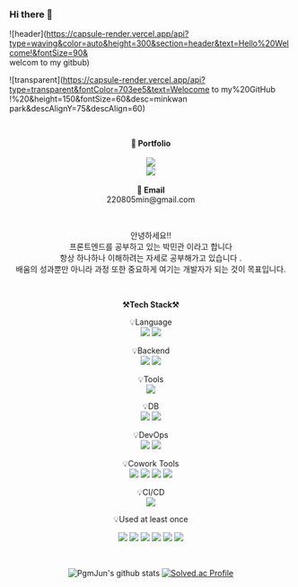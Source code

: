 ### Hi there 👋

<!--
**min-rhks09/min-rhks09** is a ✨ _special_ ✨ repository because its `README.md` (this file) appears on your GitHub profile. -->

![header](https://capsule-render.vercel.app/api?type=waving&color=auto&height=300&section=header&text=Hello%20Welcome!&fontSize=90&<br>welcom to my gitbub)

![transparent](https://capsule-render.vercel.app/api?type=transparent&fontColor=703ee5&text=Welocome to my%20GitHub !%20&height=150&fontSize=60&desc=minkwan park&descAlignY=75&descAlign=60)

<br>

<p align="center">
    <Strong>🤩 Portfolio</Strong><br><br>
    <a href= target="https://www.notion.so/cc2e19e6d2964417aa2cc8a538d2867d?pvs=4_blank"><img src="https://img.shields.io/badge/Notion-000000?style=flat-square&logo=Notion&logoColor=white"/></a>
    <br>
   <a href="https://hits.seeyoufarm.com"><img src="https://hits.seeyoufarm.com/api/count/incr/badge.svg?url=https%3A%2F%2Fgithub.com%2FPgmJun%2Fhit-counter&count_bg=%2379C83D&title_bg=%23555555&icon=&icon_color=%23E7E7E7&title=hits&edge_flat=false"/></a>
<br><br>
<Strong>🤩 Email</Strong><br>220805min@gmail.com<br>

</p>

<br>

<p align="center">
안녕하세요!!<br>
프론트엔드를 공부하고 있는 박민관 이라고 합니다<br>
항상 하나하나 이해하려는 자세로 공부해가고 있습니다 .<br>
배움의 성과뿐만 아니라 과정 또한 중요하게 여기는 개발자가 되는 것이 목표입니다.
</p>

<br>

<p align="center">
    <Strong>⚒️Tech Stack⚒️</Strong><br>
</p>

<p align="center" display="inline-block">
    💡Language <br>
    <img src="https://img.shields.io/badge/JAVA-007396?style=for-the-badge&logo=java&logoColor=white"> 
    <img src="https://img.shields.io/badge/Python-3776AB?style=for-the-badge&logo=Python&logoColor=white">
</p>
<p align="center" display="inline-block">
    💡Backend <br>
    <img src="https://img.shields.io/badge/Spring-6DB33F?style=for-the-badge&logo=Spring&logoColor=white">
    <img src="https://img.shields.io/badge/SpringBoot-6DB33F?style=for-the-badge&logo=SpringBoot&logoColor=white">
</p>
<p align="center" display="inline-block">
    💡Tools <br>
    <img src="https://img.shields.io/badge/IntelliJ-000000?style=for-the-badge&logo=IntelliJ IDEA&logoColor=white"> 
</p>
<p align="center" display="inline-block">
    💡DB <br>
    <img src="https://img.shields.io/badge/MongoDB-47A248?style=for-the-badge&logo=MongoDB&logoColor=white">
    <img src="https://img.shields.io/badge/mysql-4479A1?style=for-the-badge&logo=mysql&logoColor=white">
</p>
<p align="center" display="inline-block">
    💡DevOps <br>
    <img src="https://img.shields.io/badge/AWS-232F3E?style=for-the-badge&logo=Amazon AWS&logoColor=white">
    <img src="https://img.shields.io/badge/Docker-2496ED?style=for-the-badge&logo=docker&logoColor=white">
</p>
<p align="center" display="inline-block">
    💡Cowork Tools <br>
    <img src="https://img.shields.io/badge/Github-000000?style=for-the-badge&logo=github&logoColor=white">
    <img src="https://img.shields.io/badge/Notion-000000?style=for-the-badge&logo=notion&logoColor=white">
    <img src="https://img.shields.io/badge/Slack-4A154B?style=for-the-badge&logo=slack&logoColor=white">
    <img src="https://img.shields.io/badge/Figma-F24E1E?style=for-the-badge&logo=figma&logoColor=white">
</p>
<p align="center" display="inline-block">
    💡CI/CD <br>
    <img src="https://img.shields.io/badge/Jenkins-D24939?style=for-the-badge&logo=jenkins&logoColor=white">
</p>

<p align="center">
    💡Used at least once
</p>
<p align="center" display="inline-block">
  <img src="https://img.shields.io/badge/javascript-F7DF1E?style=for-the-badge&logo=javascript&logoColor=black">
  <img src="https://img.shields.io/badge/css-1572B6?style=for-the-badge&logo=css3&logoColor=white">
  <img src="https://img.shields.io/badge/html-E34F26?style=for-the-badge&logo=html5&logoColor=white">
  <img src="https://img.shields.io/badge/C-A8B9CC?style=for-the-badge&logo=C&logoColor=white">
  <img src="https://img.shields.io/badge/Linux-FCC624?style=for-the-badge&logo=Linux&logoColor=white">
  <img src="https://img.shields.io/badge/JSP-007396?style=for-the-badge&logo=jsp&logoColor=white">
</p>

<br>

<div align="center">
    
![PgmJun's github stats](https://github-readme-stats.vercel.app/api?username=pgmjun&show_icons=true)
[![Solved.ac Profile](http://mazassumnida.wtf/api/v2/generate_badge?boj=chltmdwns96)](https://solved.ac/chltmdwns96/)
    
</div>
